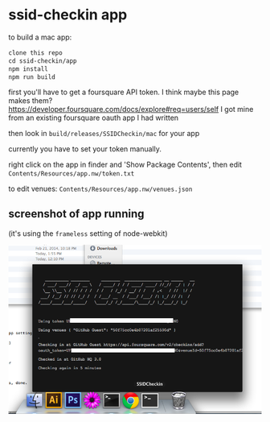 # ssid-checkin app

to build a mac app:

```
clone this repo
cd ssid-checkin/app
npm install
npm run build
```

first you'll have to get a foursquare API token. I think maybe this page makes them? https://developer.foursquare.com/docs/explore#req=users/self I got mine from an existing foursquare oauth app I had written

then look in `build/releases/SSIDCheckin/mac` for your app

currently you have to set your token manually.

right click on the app in finder and 'Show Package Contents', then edit `Contents/Resources/app.nw/token.txt`

to edit venues: `Contents/Resources/app.nw/venues.json`

## screenshot of app running

(it's using the `frameless` setting of node-webkit)

![](screenshot.png)
